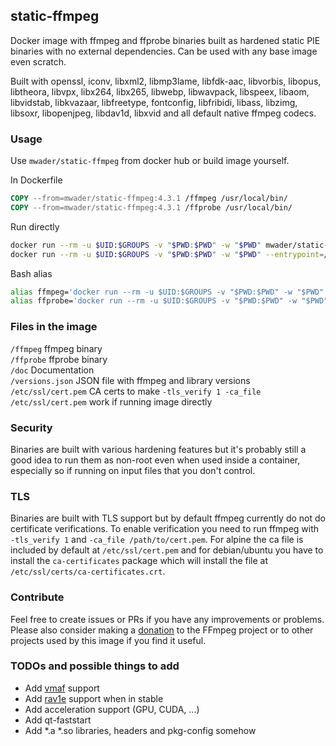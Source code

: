 ## static-ffmpeg

Docker image with ffmpeg and ffprobe binaries built as hardened static PIE
binaries with no external dependencies. Can be used with any base image even
scratch.

Built with
openssl,
iconv,
libxml2,
libmp3lame,
libfdk-aac,
libvorbis,
libopus,
libtheora,
libvpx,
libx264,
libx265,
libwebp,
libwavpack,
libspeex,
libaom,
libvidstab,
libkvazaar,
libfreetype,
fontconfig,
libfribidi,
libass,
libzimg,
libsoxr,
libopenjpeg,
libdav1d,
libxvid
and all default native ffmpeg codecs.

### Usage

Use `mwader/static-ffmpeg` from docker hub or build image yourself.

In Dockerfile
```Dockerfile
COPY --from=mwader/static-ffmpeg:4.3.1 /ffmpeg /usr/local/bin/
COPY --from=mwader/static-ffmpeg:4.3.1 /ffprobe /usr/local/bin/
```
Run directly
```sh
docker run --rm -u $UID:$GROUPS -v "$PWD:$PWD" -w "$PWD" mwader/static-ffmpeg:4.3.1 -i file.wav file.mp3
docker run --rm -u $UID:$GROUPS -v "$PWD:$PWD" -w "$PWD" --entrypoint=/ffprobe mwader/static-ffmpeg:4.3.1 -i file.wav
```
Bash alias
```sh
alias ffmpeg='docker run --rm -u $UID:$GROUPS -v "$PWD:$PWD" -w "$PWD" mwader/static-ffmpeg:4.3.1'
alias ffprobe='docker run --rm -u $UID:$GROUPS -v "$PWD:$PWD" -w "$PWD" --entrypoint=/ffprobe mwader/static-ffmpeg:4.3.1'
```

### Files in the image
`/ffmpeg` ffmpeg binary  
`/ffprobe` ffprobe binary  
`/doc` Documentation  
`/versions.json` JSON file with ffmpeg and library versions  
`/etc/ssl/cert.pem` CA certs to make `-tls_verify 1 -ca_file /etc/ssl/cert.pem` work if running image directly

### Security

Binaries are built with various hardening features but it's probably still a good idea to run
them as non-root even when used inside a container, especially so if running on input files
that you don't control.

### TLS

Binaries are built with TLS support but by default ffmpeg currently do
not do certificate verifications. To enable verification you need to run
ffmpeg with `-tls_verify 1` and `-ca_file /path/to/cert.pem`. For alpine
the ca file is included by default at `/etc/ssl/cert.pem` and for debian/ubuntu
you have to install the `ca-certificates` package which will install the file at
`/etc/ssl/certs/ca-certificates.crt`.

### Contribute

Feel free to create issues or PRs if you have any improvements or problems.
Please also consider making a [donation](https://ffmpeg.org/donations.html) to
the FFmpeg project or to other projects used by this image if you find it useful.

### TODOs and possible things to add

* Add [vmaf](https://github.com/Netflix/vmaf) support
* Add [rav1e](https://github.com/xiph/rav1e) support when in stable
* Add acceleration support (GPU, CUDA, ...)
* Add qt-faststart
* Add *.a *.so libraries, headers and pkg-config somehow
